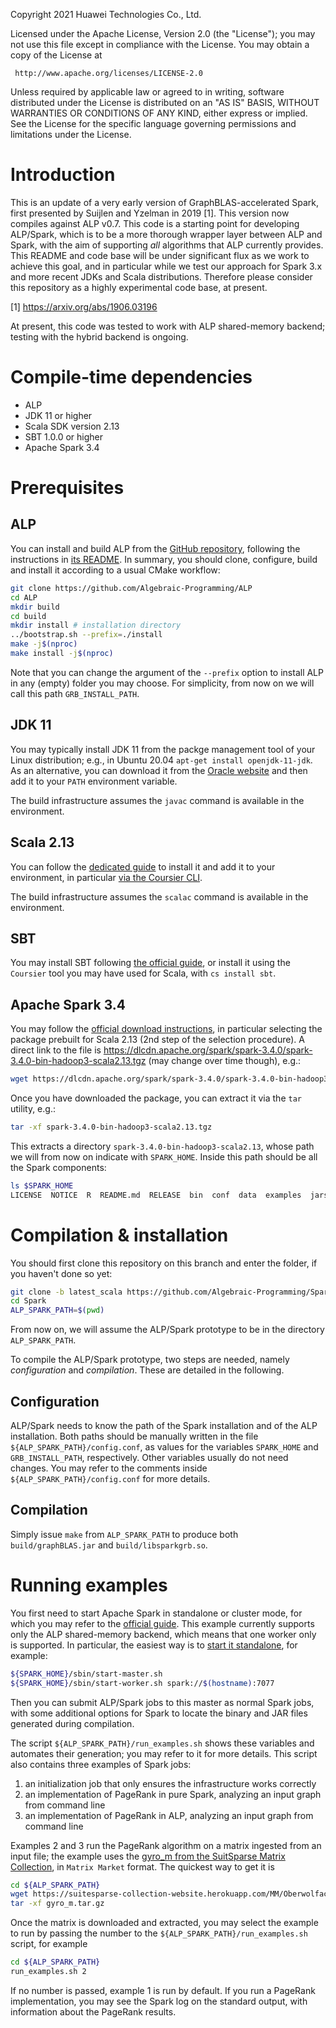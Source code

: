 

   Copyright 2021 Huawei Technologies Co., Ltd.

 Licensed under the Apache License, Version 2.0 (the "License");
 you may not use this file except in compliance with the License.
 You may obtain a copy of the License at

     http://www.apache.org/licenses/LICENSE-2.0

 Unless required by applicable law or agreed to in writing, software
 distributed under the License is distributed on an "AS IS" BASIS,
 WITHOUT WARRANTIES OR CONDITIONS OF ANY KIND, either express or implied.
 See the License for the specific language governing permissions and
 limitations under the License.


# Introduction
This is an update of a very early version of GraphBLAS-accelerated Spark, first
presented by Suijlen and Yzelman in 2019 [1]. This version now compiles against
ALP v0.7. This code is a starting point for developing ALP/Spark, which is to be
a more thorough wrapper layer between ALP and Spark, with the aim of supporting
*all* algorithms that ALP currently provides. This README and code base will be
under significant flux as we work to achieve this goal, and in particular while
we test our approach for Spark 3.x and more recent JDKs and Scala distributions.
Therefore please consider this repository as a highly experimental code base, at
present.

[1] https://arxiv.org/abs/1906.03196

At present, this code was tested to work with ALP shared-memory backend; testing
with the hybrid backend is ongoing.

# Compile-time dependencies

* ALP
* JDK 11 or higher
* Scala SDK version 2.13
* SBT 1.0.0 or higher
* Apache Spark 3.4

# Prerequisites

## ALP
You can install and build ALP from the [GitHub repository](https://github.com/Algebraic-Programming/ALP.git),
following the instructions in [its README](https://github.com/Algebraic-Programming/ALP#readme).
In summary, you should clone, configure, build and install it according to a
usual CMake workflow:

```bash
git clone https://github.com/Algebraic-Programming/ALP
cd ALP
mkdir build
cd build
mkdir install # installation directory
../bootstrap.sh --prefix=./install
make -j$(nproc)
make install -j$(nproc)
```

Note that you can change the argument of the `--prefix` option to install ALP in
any (empty) folder you may choose. For simplicity, from now on we will call this
path `GRB_INSTALL_PATH`.

## JDK 11
You may typically install JDK 11 from the packge management tool of your Linux
distribution; e.g., in Ubuntu 20.04 `apt-get install openjdk-11-jdk`. As an
alternative, you can download it from the
[Oracle website](https://www.oracle.com/java/technologies/javase/jdk11-archive-downloads.html)
and then add it to your `PATH` environment variable.

The build infrastructure assumes the `javac` command is available in the
environment.

## Scala 2.13
You can follow the [dedicated guide](https://www.scala-lang.org/download/2.13.0.html)
to install it and add it to your environment, in particular
[via the Coursier CLI](https://docs.scala-lang.org/getting-started/index.html#using-the-scala-installer-recommended-way).

The build infrastructure assumes the `scalac` command is available in the
environment.

## SBT
You may install SBT following [the official guide](https://www.scala-sbt.org/1.x/docs/Installing-sbt-on-Linux.html), or install it using the `Coursier` tool you may have
used for Scala, with `cs install sbt`.

## Apache Spark 3.4
You may follow the [official download instructions](https://spark.apache.org/downloads.html),
in particular selecting the package prebuilt for Scala 2.13 (2nd step of the
selection procedure). A direct link to the file is
https://dlcdn.apache.org/spark/spark-3.4.0/spark-3.4.0-bin-hadoop3-scala2.13.tgz
(may change over time though), e.g.:

```bash
wget https://dlcdn.apache.org/spark/spark-3.4.0/spark-3.4.0-bin-hadoop3-scala2.13.tgz
```

Once you have downloaded the package, you can extract it via the `tar` utility,
e.g.:

```bash
tar -xf spark-3.4.0-bin-hadoop3-scala2.13.tgz
```

This extracts a directory `spark-3.4.0-bin-hadoop3-scala2.13`, whose path we
will from now on indicate with `SPARK_HOME`. Inside this
path should be all the Spark components:

```bash
ls $SPARK_HOME
LICENSE  NOTICE  R  README.md  RELEASE  bin  conf  data  examples  jars  kubernetes  licenses  logs  python  sbin  work  yarn
```

# Compilation & installation
You should first clone this repository on this branch and enter the folder, if
you haven't done so yet:

```bash
git clone -b latest_scala https://github.com/Algebraic-Programming/Spark.git
cd Spark
ALP_SPARK_PATH=$(pwd)
```

From now on, we will assume the ALP/Spark prototype to be in the directory
`ALP_SPARK_PATH`.

To compile the ALP/Spark prototype, two steps are needed, namely *configuration*
and *compilation*. These are detailed in the following.

## Configuration
ALP/Spark needs to know the path of the Spark installation and of the ALP
installation.
Both paths should be manually written in the file
`${ALP_SPARK_PATH}/config.conf`, as values for the variables `SPARK_HOME` and
`GRB_INSTALL_PATH`, respectively.
Other variables usually do not need changes.
You may refer to the comments inside `${ALP_SPARK_PATH}/config.conf` for more
details.

## Compilation
Simply issue `make` from `ALP_SPARK_PATH` to produce both
`build/graphBLAS.jar` and `build/libsparkgrb.so`.

# Running examples
You first need to start Apache Spark in standalone or cluster mode, for which
you may refer to the [official guide](https://spark.apache.org/docs/latest/).
This example currently supports only the ALP shared-memory backend, which means
that one worker only is supported.
In particular, the easiest way is to
[start it standalone](https://spark.apache.org/docs/latest/spark-standalone.html#starting-a-cluster-manually),
for example:

```bash
${SPARK_HOME}/sbin/start-master.sh
${SPARK_HOME}/sbin/start-worker.sh spark://$(hostname):7077
```

Then you can submit ALP/Spark jobs to this master as normal Spark jobs, with
some additional options for Spark to locate the binary and JAR files generated
during compilation.

The script `${ALP_SPARK_PATH}/run_examples.sh` shows these variables and
automates their generation; you may refer to it for more details.
This script also contains three examples of Spark jobs:

1. an initialization job that only ensures the infrastructure works correctly
2. an implementation of PageRank in pure Spark, analyzing an input graph from command line
3. an implementation of PageRank in ALP, analyzing an input graph from command line

Examples 2 and 3 run the PageRank algorithm on a matrix ingested from an input
file; the example uses the
[gyro_m from the SuitSparse Matrix Collection](https://sparse.tamu.edu/Oberwolfach/gyro_m),
in `Matrix Market` format.
The quickest way to get it is

```bash
cd ${ALP_SPARK_PATH}
wget https://suitesparse-collection-website.herokuapp.com/MM/Oberwolfach/gyro_m.tar.gz
tar -xf gyro_m.tar.gz
```

Once the matrix is downloaded and extracted, you may select the example to run
by passing the number to the `${ALP_SPARK_PATH}/run_examples.sh` script, for
example

```bash
cd ${ALP_SPARK_PATH}
run_examples.sh 2
```

If no number is passed, example 1 is run by default.
If you run a PageRank implementation, you may see the Spark log on the standard
output, with information about the PageRank results.
